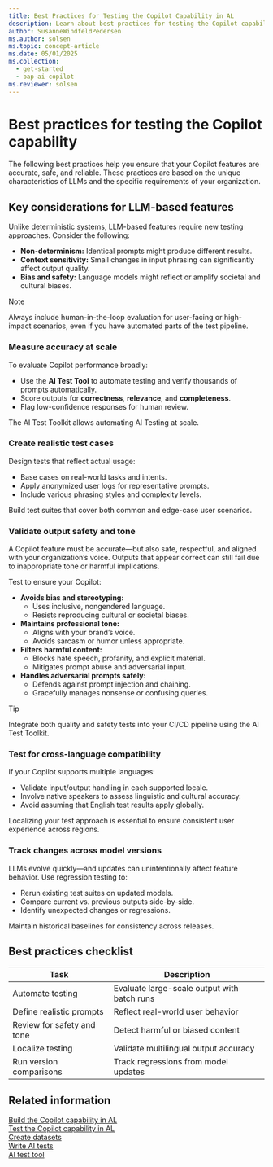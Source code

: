 ```yaml
---
title: Best Practices for Testing the Copilot Capability in AL
description: Learn about best practices for testing the Copilot capability in AL.
author: SusanneWindfeldPedersen
ms.author: solsen
ms.topic: concept-article
ms.date: 05/01/2025
ms.collection:
  - get-started
  - bap-ai-copilot
ms.reviewer: solsen
---
```


# Best practices for testing the Copilot capability

The following best practices help you ensure that your Copilot features are accurate, safe, and reliable. These practices are based on the unique characteristics of LLMs and the specific requirements of your organization.

## Key considerations for LLM-based features

Unlike deterministic systems, LLM-based features require new testing approaches. Consider the following:

- **Non-determinism:** Identical prompts might produce different results.
- **Context sensitivity:** Small changes in input phrasing can significantly affect output quality.
- **Bias and safety:** Language models might reflect or amplify societal and cultural biases.

> [!NOTE]  
> Always include human-in-the-loop evaluation for user-facing or high-impact scenarios, even if you have automated parts of the test pipeline.

### Measure accuracy at scale

To evaluate Copilot performance broadly:

- Use the **AI Test Tool** to automate testing and verify thousands of prompts automatically.
- Score outputs for **correctness**, **relevance**, and **completeness**.  
- Flag low-confidence responses for human review.

The AI Test Toolkit allows automating AI Testing at scale.

### Create realistic test cases

Design tests that reflect actual usage:

- Base cases on real-world tasks and intents.
- Apply anonymized user logs for representative prompts.
- Include various phrasing styles and complexity levels.  

Build test suites that cover both common and edge-case user scenarios.

### Validate output safety and tone

A Copilot feature must be accurate—but also safe, respectful, and aligned with your organization’s voice. Outputs that appear correct can still fail due to inappropriate tone or harmful implications.

Test to ensure your Copilot:

- **Avoids bias and stereotyping:**  
  - Uses inclusive, nongendered language.  
  - Resists reproducing cultural or societal biases.  
- **Maintains professional tone:**  
  - Aligns with your brand’s voice.  
  - Avoids sarcasm or humor unless appropriate.  
- **Filters harmful content:**  
  - Blocks hate speech, profanity, and explicit material.  
  - Mitigates prompt abuse and adversarial input.  
- **Handles adversarial prompts safely:**  
  - Defends against prompt injection and chaining.  
  - Gracefully manages nonsense or confusing queries.  

> [!TIP]  
> Integrate both quality and safety tests into your CI/CD pipeline using the AI Test Toolkit.

### Test for cross-language compatibility

If your Copilot supports multiple languages:

- Validate input/output handling in each supported locale.  
- Involve native speakers to assess linguistic and cultural accuracy.  
- Avoid assuming that English test results apply globally.  

Localizing your test approach is essential to ensure consistent user experience across regions.

### Track changes across model versions

LLMs evolve quickly—and updates can unintentionally affect feature behavior. Use regression testing to:

- Rerun existing test suites on updated models.  
- Compare current vs. previous outputs side-by-side.  
- Identify unexpected changes or regressions.  

Maintain historical baselines for consistency across releases.

## Best practices checklist

| Task                   | Description                                |
|------------------------|--------------------------------------------|
| Automate testing       | Evaluate large-scale output with batch runs|
| Define realistic prompts| Reflect real-world user behavior           |
| Review for safety and tone| Detect harmful or biased content         |
| Localize testing       | Validate multilingual output accuracy       |
| Run version comparisons| Track regressions from model updates       |

## Related information

[Build the Copilot capability in AL](ai-build-capability-in-al.md)  
[Test the Copilot capability in AL](ai-test-copilot.md)  
[Create datasets](ai-test-copilot-datasets.md)  
[Write AI tests](ai-test-copilot-ai-tests.md)  
[AI test tool](ai-test-copilot-testtool.md)